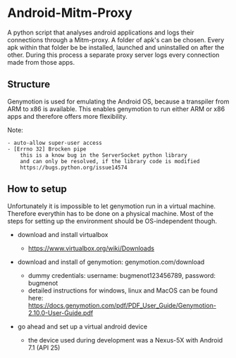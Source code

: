 # Android-Mitm-Proxy
A python script that analyses android applications and logs their connections through a Mitm-proxy.
A folder of apk's can be chosen. Every apk within that folder be be installed, launched and uninstalled on after the other.
During this process a separate proxy server logs every connection made from those apps.



## Structure

Genymotion is used for emulating the Android OS, because a transpiler from ARM to x86 is available.
This enables genymotion to run either ARM or x86 apps and therefore offers more flexibility.

Note:

	- auto-allow super-user access
	- [Errno 32] Brocken pipe
		this is a know bug in the ServerSocket python library
		and can only be resolved, if the library code is modified
		https://bugs.python.org/issue14574



## How to setup

Unfortunately it is impossible to let genymotion run in a virtual machine. Therefore 
everythin has to be done on a physical machine.
Most of the steps for setting up the environment should be OS-independent though.

- download and install virtualbox
	- https://www.virtualbox.org/wiki/Downloads

- download and install of genymotion:
		genymotion.com/download
	- dummy credentials:
		username: bugmenot123456789, password: bugmenot
	- detailed instructions for windows, linux and MacOS can be found here:
		https://docs.genymotion.com/pdf/PDF_User_Guide/Genymotion-2.10.0-User-Guide.pdf

- go ahead and set up a virtual android device
	- the device used during development was a Nexus-5X with Android 7.1 (API 25)




